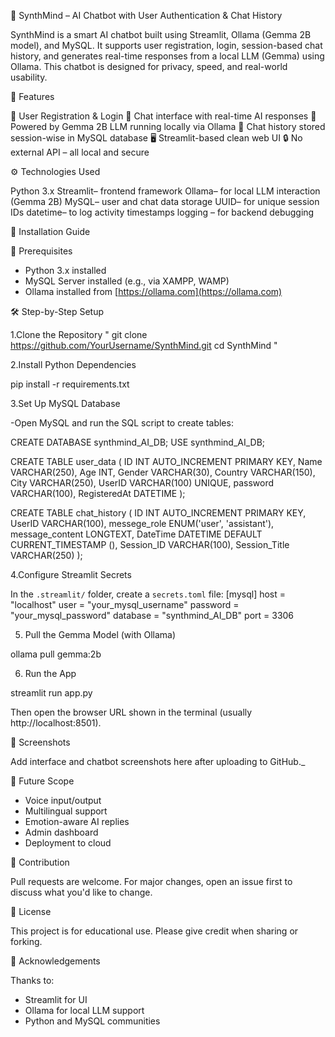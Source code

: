 
🤖 SynthMind – AI Chatbot with User Authentication & Chat History

SynthMind is a smart AI chatbot built using Streamlit, Ollama (Gemma 2B model), and MySQL. It supports user registration, login, session-based chat history, and generates real-time responses from a local LLM (Gemma) using Ollama. This chatbot is designed for privacy, speed, and real-world usability.


 🌟 Features

🔐 User Registration & Login
💬 Chat interface with real-time AI responses
🧠 Powered by Gemma 2B LLM running locally via Ollama
💾 Chat history stored session-wise in MySQL database
🖥️ Streamlit-based clean web UI
🔒 No external API – all local and secure


⚙️ Technologies Used

Python 3.x
Streamlit– frontend framework
Ollama– for local LLM interaction (Gemma 2B)
MySQL– user and chat data storage
UUID– for unique session IDs
datetime– to log activity timestamps
logging – for backend debugging


🚀 Installation Guide

🔧 Prerequisites

- Python 3.x installed
- MySQL Server installed (e.g., via XAMPP, WAMP)
- Ollama installed from [https://ollama.com](https://ollama.com)



🛠️ Step-by-Step Setup

1.Clone the Repository
"
git clone https://github.com/YourUsername/SynthMind.git
cd SynthMind
"

2.Install Python Dependencies

pip install -r requirements.txt


3.Set Up MySQL Database

-Open MySQL and run the SQL script to create tables:

CREATE DATABASE synthmind_AI_DB;
USE synthmind_AI_DB;

CREATE TABLE user_data (
    ID INT AUTO_INCREMENT PRIMARY KEY,
    Name VARCHAR(250),
    Age INT,
    Gender VARCHAR(30),
    Country VARCHAR(150),
    City VARCHAR(250),
    UserID VARCHAR(100) UNIQUE,
    password VARCHAR(100),
    RegisteredAt DATETIME
);

CREATE TABLE chat_history (
    ID INT AUTO_INCREMENT PRIMARY KEY,
    UserID VARCHAR(100),
    messege_role ENUM('user', 'assistant'),
    message_content LONGTEXT,
    DateTime DATETIME DEFAULT CURRENT_TIMESTAMP (),
    Session_ID VARCHAR(100),
    Session_Title VARCHAR(250)
);


4.Configure Streamlit Secrets

In the `.streamlit/` folder, create a `secrets.toml` file:
[mysql]
host = "localhost"
user = "your_mysql_username"
password = "your_mysql_password"
database = "synthmind_AI_DB"
port = 3306


5. Pull the Gemma Model (with Ollama)

ollama pull gemma:2b



6. Run the App


streamlit run app.py


Then open the browser URL shown in the terminal (usually http://localhost:8501).


📸 Screenshots

Add interface and chatbot screenshots here after uploading to GitHub._



🧠 Future Scope

- Voice input/output
- Multilingual support
- Emotion-aware AI replies
- Admin dashboard
- Deployment to cloud



 🤝 Contribution

Pull requests are welcome. For major changes, open an issue first to discuss what you'd like to change.



 📄 License

This project is for educational use. Please give credit when sharing or forking.



 🙏 Acknowledgements

Thanks to:
- Streamlit for UI
- Ollama for local LLM support
- Python and MySQL communities
